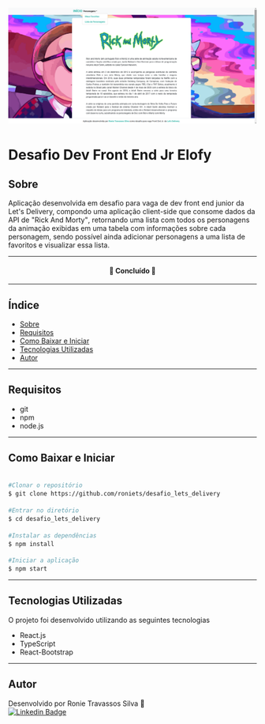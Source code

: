<h1>
    <img src="./public/printScreenAplication.png">
</h1>

# Desafio Dev Front End Jr Elofy

## Sobre

Aplicação desenvolvida em desafio para vaga de dev front end junior da Let's Delivery, compondo uma aplicação client-side que consome dados da API de <span lang="en">"Rick And Morty"</span>, retornando uma lista com todos os personagens da animação exibidas em uma tabela com informações sobre cada personagem, sendo possível ainda adicionar personagens a uma lista de favoritos e visualizar essa lista.

---

<h4 align="center"> 
	🚧  Concluído  🚧
</h4>

---

## Índice

* [Sobre](#sobre)
* [Requisitos](#requisitos)
* [Como Baixar e Iniciar](#como-baixar-e-iniciar)
* [Tecnologias Utilizadas](#tecnologias-utilizadas)
* [Autor](#autor)

---

## Requisitos

- git
- npm
- node.js

---

## Como Baixar e Iniciar

```bash

#Clonar o repositório
$ git clone https://github.com/roniets/desafio_lets_delivery

#Entrar no diretório
$ cd desafio_lets_delivery

#Instalar as dependências
$ npm install

#Iniciar a aplicação
$ npm start

```

---

## Tecnologias Utilizadas

O projeto foi desenvolvido utilizando as seguintes tecnologias

- React.js
- TypeScript
- React-Bootstrap

---

## Autor

Desenvolvido por Ronie Travassos Silva 🚀
<br>
[![Linkedin Badge](https://img.shields.io/badge/-Ronie-1E90FF?style=flat-square&logo=Linkedin&logoColor=white&link=https://www.linkedin.com/in/ronie-travassos-silva-48769b61/)](https://www.linkedin.com/in/ronie-travassos-silva-48769b61/) 
